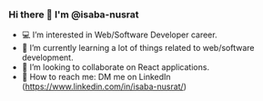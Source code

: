 ### Hi there 👋 I'm @isaba-nusrat
- 💻 I’m interested in Web/Software Developer career.
- 🌱 I’m currently learning a lot of things related to web/software development.
- 💛 I’m looking to collaborate on React applications.
- 📩 How to reach me: DM me on LinkedIn (https://www.linkedin.com/in/isaba-nusrat/)

